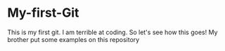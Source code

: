 # My-first-Git
This is my first git. I am terrible at coding. So let's see how this goes!
My brother put some examples on this repository
